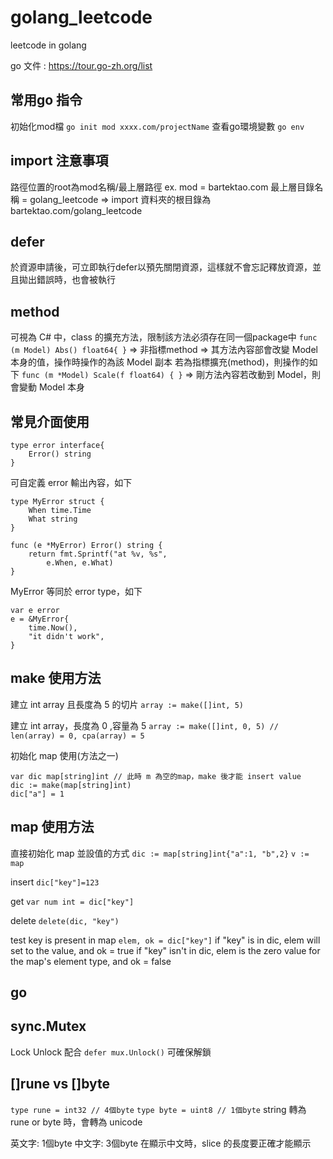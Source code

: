 # golang_leetcode
leetcode in golang

go 文件 : https://tour.go-zh.org/list

## 常用go 指令
初始化mod檔
`go init mod xxxx.com/projectName`
查看go環境變數
`go env`

## import 注意事項
路徑位置的root為mod名稱/最上層路徑
ex. 
mod = bartektao.com
最上層目錄名稱 = golang_leetcode
=> import 資料夾的根目錄為 bartektao.com/golang_leetcode

## defer
於資源申請後，可立即執行defer以預先關閉資源，這樣就不會忘記釋放資源，並且拋出錯誤時，也會被執行

## method
可視為 C# 中，class 的擴充方法，限制該方法必須存在同一個package中
`func (m Model) Abs() float64{ }` => 非指標method => 其方法內容部會改變 Model 本身的值，操作時操作的為該 Model 副本
若為指標擴充(method)，則操作的如下
`func (m *Model) Scale(f float64) { }` => 剛方法內容若改動到 Model，則會變動 Model 本身

## 常見介面使用
```
type error interface{
    Error() string
}
```
可自定義 error 輸出內容，如下
```
type MyError struct {
	When time.Time
	What string
}

func (e *MyError) Error() string {
	return fmt.Sprintf("at %v, %s",
		e.When, e.What)
}
```
MyError 等同於 error type，如下
```
var e error
e = &MyError{
	time.Now(),
	"it didn't work",
}
```
## make 使用方法
建立 int array 且長度為 5 的切片
`array := make([]int, 5)`

建立 int array，長度為 0 ,容量為 5
`array := make([]int, 0, 5) // len(array) = 0, cpa(array) = 5`

初始化 map 使用(方法之一)
```
var dic map[string]int // 此時 m 為空的map，make 後才能 insert value
dic := make(map[string]int) 
dic["a"] = 1
```

## map 使用方法
直接初始化 map 並設值的方式
`dic := map[string]int{"a":1, "b",2}`
`v := map`

insert
`dic["key"]=123`

get
`var num int = dic["key"]`

delete
`delete(dic, "key")`

test key is present in map
`elem, ok = dic["key"]`
if "key" is in dic, elem will set to the value, and ok = true
if "key" isn't in dic, elem is the zero value for the map's element type, and ok = false

## go

## sync.Mutex
Lock
Unlock
配合 `defer mux.Unlock()` 可確保解鎖

## []rune vs []byte
`type rune = int32 // 4個byte`
`type byte = uint8 // 1個byte`
string 轉為 rune or byte 時，會轉為 unicode

英文字: 1個byte
中文字: 3個byte
在顯示中文時，slice 的長度要正確才能顯示